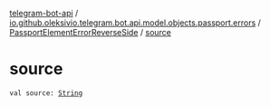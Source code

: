 [telegram-bot-api](../../index.md) / [io.github.oleksivio.telegram.bot.api.model.objects.passport.errors](../index.md) / [PassportElementErrorReverseSide](index.md) / [source](./source.md)

# source

`val source: `[`String`](https://kotlinlang.org/api/latest/jvm/stdlib/kotlin/-string/index.html)
